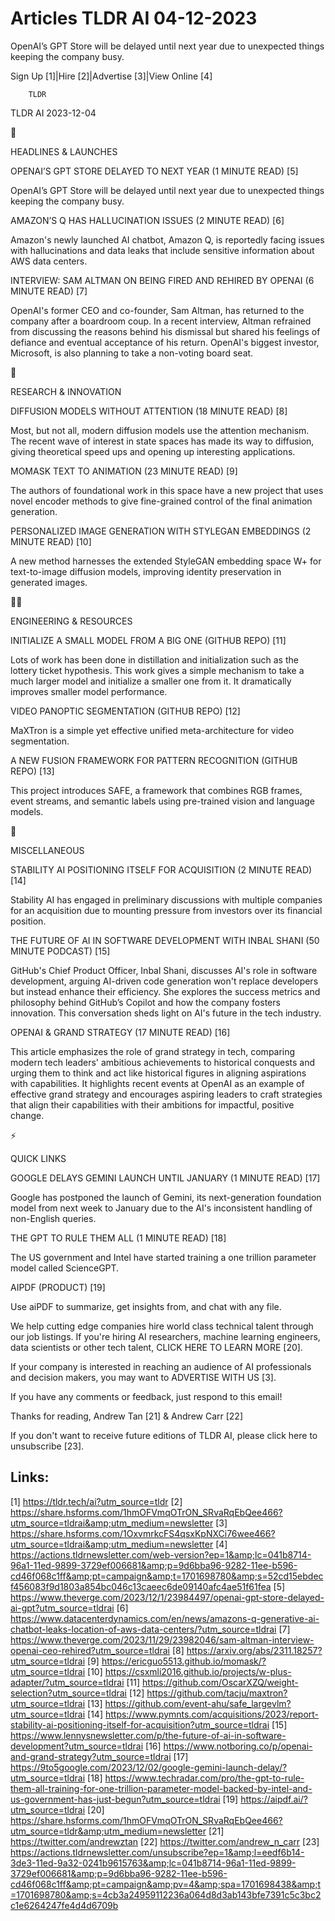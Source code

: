 # Articles TLDR AI 04-12-2023

OpenAI’s GPT Store will be delayed until next year due to unexpected
things keeping the company busy.  

Sign Up [1]|Hire [2]|Advertise [3]|View Online [4] 

		TLDR 

TLDR AI 2023-12-04

🚀 

HEADLINES & LAUNCHES

 OPENAI’S GPT STORE DELAYED TO NEXT YEAR (1 MINUTE READ) [5] 

 OpenAI’s GPT Store will be delayed until next year due to
unexpected things keeping the company busy. 

 AMAZON’S Q HAS HALLUCINATION ISSUES (2 MINUTE READ) [6] 

 Amazon's newly launched AI chatbot, Amazon Q, is reportedly facing
issues with hallucinations and data leaks that include sensitive
information about AWS data centers. 

 INTERVIEW: SAM ALTMAN ON BEING FIRED AND REHIRED BY OPENAI (6 MINUTE
READ) [7] 

 OpenAI's former CEO and co-founder, Sam Altman, has returned to the
company after a boardroom coup. In a recent interview, Altman
refrained from discussing the reasons behind his dismissal but shared
his feelings of defiance and eventual acceptance of his return.
OpenAI's biggest investor, Microsoft, is also planning to take a
non-voting board seat. 

🧠 

RESEARCH & INNOVATION

 DIFFUSION MODELS WITHOUT ATTENTION (18 MINUTE READ) [8] 

 Most, but not all, modern diffusion models use the attention
mechanism. The recent wave of interest in state spaces has made its
way to diffusion, giving theoretical speed ups and opening up
interesting applications. 

 MOMASK TEXT TO ANIMATION (23 MINUTE READ) [9] 

 The authors of foundational work in this space have a new project
that uses novel encoder methods to give fine-grained control of the
final animation generation. 

 PERSONALIZED IMAGE GENERATION WITH STYLEGAN EMBEDDINGS (2 MINUTE
READ) [10] 

 A new method harnesses the extended StyleGAN embedding space W+ for
text-to-image diffusion models, improving identity preservation in
generated images. 

🧑‍💻 

ENGINEERING & RESOURCES

 INITIALIZE A SMALL MODEL FROM A BIG ONE (GITHUB REPO) [11] 

 Lots of work has been done in distillation and initialization such as
the lottery ticket hypothesis. This work gives a simple mechanism to
take a much larger model and initialize a smaller one from it. It
dramatically improves smaller model performance. 

 VIDEO PANOPTIC SEGMENTATION (GITHUB REPO) [12] 

 MaXTron is a simple yet effective unified meta-architecture for video
segmentation. 

 A NEW FUSION FRAMEWORK FOR PATTERN RECOGNITION (GITHUB REPO) [13] 

 This project introduces SAFE, a framework that combines RGB frames,
event streams, and semantic labels using pre-trained vision and
language models. 

🎁 

MISCELLANEOUS

 STABILITY AI POSITIONING ITSELF FOR ACQUISITION (2 MINUTE READ) [14] 

 Stability AI has engaged in preliminary discussions with multiple
companies for an acquisition due to mounting pressure from investors
over its financial position. 

 THE FUTURE OF AI IN SOFTWARE DEVELOPMENT WITH INBAL SHANI (50 MINUTE
PODCAST) [15] 

 GitHub's Chief Product Officer, Inbal Shani, discusses AI's role in
software development, arguing AI-driven code generation won't replace
developers but instead enhance their efficiency. She explores the
success metrics and philosophy behind GitHub’s Copilot and how the
company fosters innovation. This conversation sheds light on AI's
future in the tech industry. 

 OPENAI & GRAND STRATEGY (17 MINUTE READ) [16] 

 This article emphasizes the role of grand strategy in tech, comparing
modern tech leaders' ambitious achievements to historical conquests
and urging them to think and act like historical figures in aligning
aspirations with capabilities. It highlights recent events at OpenAI
as an example of effective grand strategy and encourages aspiring
leaders to craft strategies that align their capabilities with their
ambitions for impactful, positive change. 

⚡ 

QUICK LINKS

 GOOGLE DELAYS GEMINI LAUNCH UNTIL JANUARY (1 MINUTE READ) [17] 

 Google has postponed the launch of Gemini, its next-generation
foundation model from next week to January due to the AI's
inconsistent handling of non-English queries. 

 THE GPT TO RULE THEM ALL (1 MINUTE READ) [18] 

 The US government and Intel have started training a one trillion
parameter model called ScienceGPT. 

 AIPDF (PRODUCT) [19] 

 Use aiPDF to summarize, get insights from, and chat with any file. 

 We help cutting edge companies hire world class technical talent
through our job listings. If you're hiring AI researchers, machine
learning engineers, data scientists or other tech talent, CLICK HERE
TO LEARN MORE [20]. 

If your company is interested in reaching an audience of AI
professionals and decision makers, you may want to ADVERTISE WITH US
[3]. 

If you have any comments or feedback, just respond to this email! 

Thanks for reading, 
Andrew Tan [21] & Andrew Carr [22] 

If you don't want to receive future editions of TLDR AI, please click
here to unsubscribe [23]. 

 

Links:
------
[1] https://tldr.tech/ai?utm_source=tldr
[2] https://share.hsforms.com/1hmOFVmqOTrON_SRvaRqEbQee466?utm_source=tldrai&amp;utm_medium=newsletter
[3] https://share.hsforms.com/1OxvmrkcFS4qsxKpNXCi76wee466?utm_source=tldrai&amp;utm_medium=newsletter
[4] https://actions.tldrnewsletter.com/web-version?ep=1&amp;lc=041b8714-96a1-11ed-9899-3729ef006681&amp;p=9d6bba96-9282-11ee-b596-cd46f068c1ff&amp;pt=campaign&amp;t=1701698780&amp;s=52cd15ebdecf456083f9d1803a854bc046c13caeec6de09140afc4ae51f61fea
[5] https://www.theverge.com/2023/12/1/23984497/openai-gpt-store-delayed-ai-gpt?utm_source=tldrai
[6] https://www.datacenterdynamics.com/en/news/amazons-q-generative-ai-chatbot-leaks-location-of-aws-data-centers/?utm_source=tldrai
[7] https://www.theverge.com/2023/11/29/23982046/sam-altman-interview-openai-ceo-rehired?utm_source=tldrai
[8] https://arxiv.org/abs/2311.18257?utm_source=tldrai
[9] https://ericguo5513.github.io/momask/?utm_source=tldrai
[10] https://csxmli2016.github.io/projects/w-plus-adapter/?utm_source=tldrai
[11] https://github.com/OscarXZQ/weight-selection?utm_source=tldrai
[12] https://github.com/tacju/maxtron?utm_source=tldrai
[13] https://github.com/event-ahu/safe_largevlm?utm_source=tldrai
[14] https://www.pymnts.com/acquisitions/2023/report-stability-ai-positioning-itself-for-acquisition?utm_source=tldrai
[15] https://www.lennysnewsletter.com/p/the-future-of-ai-in-software-development?utm_source=tldrai
[16] https://www.notboring.co/p/openai-and-grand-strategy?utm_source=tldrai
[17] https://9to5google.com/2023/12/02/google-gemini-launch-delay/?utm_source=tldrai
[18] https://www.techradar.com/pro/the-gpt-to-rule-them-all-training-for-one-trillion-parameter-model-backed-by-intel-and-us-government-has-just-begun?utm_source=tldrai
[19] https://aipdf.ai/?utm_source=tldrai
[20] https://share.hsforms.com/1hmOFVmqOTrON_SRvaRqEbQee466?utm_source=tldr&amp;utm_medium=newsletter
[21] https://twitter.com/andrewztan
[22] https://twitter.com/andrew_n_carr
[23] https://actions.tldrnewsletter.com/unsubscribe?ep=1&amp;l=eedf6b14-3de3-11ed-9a32-0241b9615763&amp;lc=041b8714-96a1-11ed-9899-3729ef006681&amp;p=9d6bba96-9282-11ee-b596-cd46f068c1ff&amp;pt=campaign&amp;pv=4&amp;spa=1701698438&amp;t=1701698780&amp;s=4cb3a24959112236a064d8d3ab143bfe7391c5c3bc2c1e6264247fe4d4d6709b